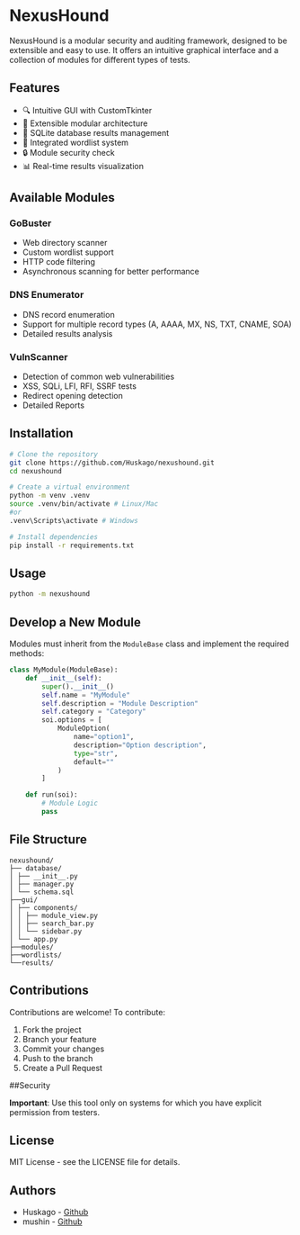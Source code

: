 # NexusHound

NexusHound is a modular security and auditing framework, designed to be extensible and easy to use. It offers an intuitive graphical interface and a collection of modules for different types of tests.

## Features

- 🔍 Intuitive GUI with CustomTkinter
- 🧩 Extensible modular architecture
- 💾 SQLite database results management
- 📝 Integrated wordlist system
- 🔒 Module security check
- 📊 Real-time results visualization

## Available Modules

### GoBuster
- Web directory scanner
- Custom wordlist support
- HTTP code filtering
- Asynchronous scanning for better performance

### DNS Enumerator
- DNS record enumeration
- Support for multiple record types (A, AAAA, MX, NS, TXT, CNAME, SOA)
- Detailed results analysis

### VulnScanner
- Detection of common web vulnerabilities
- XSS, SQLi, LFI, RFI, SSRF tests
- Redirect opening detection
- Detailed Reports

## Installation

```bash
# Clone the repository
git clone https://github.com/Huskago/nexushound.git
cd nexushound

# Create a virtual environment
python -m venv .venv
source .venv/bin/activate # Linux/Mac
#or
.venv\Scripts\activate # Windows

# Install dependencies
pip install -r requirements.txt
```

## Usage

```bash
python -m nexushound
```

## Develop a New Module

Modules must inherit from the `ModuleBase` class and implement the required methods:

```python
class MyModule(ModuleBase):
    def __init__(self):
        super().__init__()
        self.name = "MyModule"
        self.description = "Module Description"
        self.category = "Category"
        soi.options = [
            ModuleOption(
                name="option1",
                description="Option description",
                type="str",
                default=""
            )
        ]

    def run(soi):
        # Module Logic
        pass
```

## File Structure

```
nexushound/
├── database/
│ ├── __init__.py
│ ├── manager.py
│ └── schema.sql
├──gui/
│ ├── components/
│ │ ├── module_view.py
│ │ ├── search_bar.py
│ │ └── sidebar.py
│ └── app.py
├──modules/
├──wordlists/
└──results/
```

## Contributions

Contributions are welcome! To contribute:
1. Fork the project
2. Branch your feature
3. Commit your changes
4. Push to the branch
5. Create a Pull Request

##Security

**Important**: Use this tool only on systems for which you have explicit permission from testers.

## License

MIT License - see the LICENSE file for details.

## Authors

- Huskago - [Github](https://github.com/Huskago)
- mushin - [Github](https://github.com/patrick-4505)
